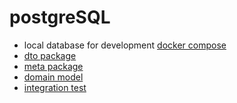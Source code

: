 # postgreSQL

- local database for development [docker compose](./docker-compose.yml)
- [dto package](./src/main/java/sk/r3n/example/dal/domain)
- [meta package](./src/main/java/sk/r3n/example/dal/domain/r3n)
- [domain model](./src/main/resources/db/migration/V1__init.sql)
- [integration test](./src/test/java/sk/r3n/example/api/controller/HotelControllerIT.java)
